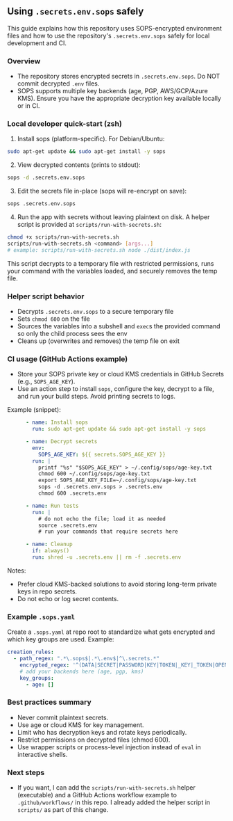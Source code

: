 ## Using `.secrets.env.sops` safely

This guide explains how this repository uses SOPS-encrypted environment files and how to use the repository's `.secrets.env.sops` safely for local development and CI.

### Overview

- The repository stores encrypted secrets in `.secrets.env.sops`. Do NOT commit decrypted `.env` files.
- SOPS supports multiple key backends (age, PGP, AWS/GCP/Azure KMS). Ensure you have the appropriate decryption key available locally or in CI.

### Local developer quick-start (zsh)

1. Install sops (platform-specific). For Debian/Ubuntu:

```bash
sudo apt-get update && sudo apt-get install -y sops
```

2. View decrypted contents (prints to stdout):

```bash
sops -d .secrets.env.sops
```

3. Edit the secrets file in-place (sops will re-encrypt on save):

```bash
sops .secrets.env.sops
```

4. Run the app with secrets without leaving plaintext on disk. A helper script is provided at `scripts/run-with-secrets.sh`:

```bash
chmod +x scripts/run-with-secrets.sh
scripts/run-with-secrets.sh <command> [args...]
# example: scripts/run-with-secrets.sh node ./dist/index.js
```

This script decrypts to a temporary file with restricted permissions, runs your command with the variables loaded, and securely removes the temp file.

### Helper script behavior

- Decrypts `.secrets.env.sops` to a secure temporary file
- Sets `chmod 600` on the file
- Sources the variables into a subshell and `exec`s the provided command so only the child process sees the env
- Cleans up (overwrites and removes) the temp file on exit

### CI usage (GitHub Actions example)

- Store your SOPS private key or cloud KMS credentials in GitHub Secrets (e.g., `SOPS_AGE_KEY`).
- Use an action step to install `sops`, configure the key, decrypt to a file, and run your build steps. Avoid printing secrets to logs.

Example (snippet):

```yaml
      - name: Install sops
        run: sudo apt-get update && sudo apt-get install -y sops

      - name: Decrypt secrets
        env:
          SOPS_AGE_KEY: ${{ secrets.SOPS_AGE_KEY }}
        run: |
          printf "%s" "$SOPS_AGE_KEY" > ~/.config/sops/age-key.txt
          chmod 600 ~/.config/sops/age-key.txt
          export SOPS_AGE_KEY_FILE=~/.config/sops/age-key.txt
          sops -d .secrets.env.sops > .secrets.env
          chmod 600 .secrets.env

      - name: Run tests
        run: |
          # do not echo the file; load it as needed
          source .secrets.env
          # run your commands that require secrets here

      - name: Cleanup
        if: always()
        run: shred -u .secrets.env || rm -f .secrets.env
```

Notes:
- Prefer cloud KMS-backed solutions to avoid storing long-term private keys in repo secrets.
- Do not echo or log secret contents.

### Example `.sops.yaml`

Create a `.sops.yaml` at repo root to standardize what gets encrypted and which key groups are used. Example:

```yaml
creation_rules:
  - path_regex: ".*\.sops$|.*\.env$|^\.secrets.*"
    encrypted_regex: '^(DATA|SECRET|PASSWORD|KEY|TOKEN|_KEY|_TOKEN|OPENAI|SUPABASE|OPENOBSERVE)'
    # add your backends here (age, pgp, kms)
    key_groups:
      - age: []
```

### Best practices summary

- Never commit plaintext secrets.
- Use age or cloud KMS for key management.
- Limit who has decryption keys and rotate keys periodically.
- Restrict permissions on decrypted files (chmod 600).
- Use wrapper scripts or process-level injection instead of `eval` in interactive shells.

### Next steps

- If you want, I can add the `scripts/run-with-secrets.sh` helper (executable) and a GitHub Actions workflow example to `.github/workflows/` in this repo. I already added the helper script in `scripts/` as part of this change.
